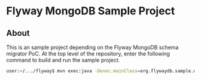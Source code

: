 # Flyway MongoDB Sample Project
## About
This is an sample project depending on the Flyway MongoDB schema migrator PoC. At the top level of
the repository, enter the following command to build and run the sample project.

```bash
user:~/.../flyway$ mvn exec:java -Dexec.mainClass=org.flywaydb.sample.mongodb.Main -P-InstallableDBTest -P-CommercialDBTest -pl flyway-sample-mongodb
```